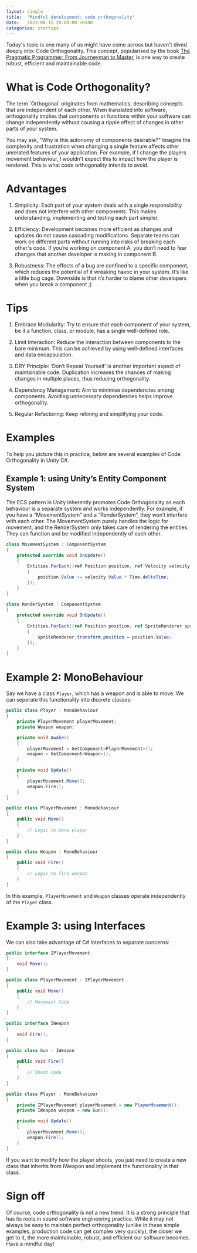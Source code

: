 ```yaml
---
layout: single
title:  "Mindful development: code orthogonality"
date:   2023-08-15 20:00:00 +0100
categories: startups 
---
```


Today's topic is one many of us might have come across but haven't dived deeply into: Code Orthogonality. This concept, popularised by the book [The Pragmatic Programmer: From Journeyman to Master](https://en.wikipedia.org/wiki/The_Pragmatic_Programmer), is one way to create robust, efficient and maintainable code.

# What is Code Orthogonality?

The term 'Orthogonal' originates from mathematics, describing concepts that are independent of each other. When translated into software, orthogonality implies that components or functions within your software can change independently without causing a ripple effect of changes in other parts of your system. 

You may ask, "Why is this autonomy of components desirable?" Imagine the complexity and frustration when changing a single feature affects other unrelated features of your application. For example, if I change the players movement behaviour, I wouldn’t expect this to impact how the player is rendered. This is what code orthogonality intends to avoid. 

# Advantages

1. Simplicity: Each part of your system deals with a single responsibility and does not interfere with other components. This makes understanding, implementing and testing each part simpler. 

2. Efficiency: Development becomes more efficient as changes and updates do not cause cascading modifications. Separate teams can work on different parts without running into risks of breaking each other's code. If you’re working on component A, you don’t need to fear changes that another developer is making in component B.

3. Robustness: The effects of a bug are confined to a specific component, which reduces the potential of it wreaking havoc in your system. It’s like a little bug cage. Downside is that it’s harder to blame other developers when you break a component ;) 

# Tips 

1. Embrace Modularity: Try to ensure that each component of your system, be it a function, class, or module, has a single well-defined role.

2. Limit Interaction: Reduce the interaction between components to the bare minimum. This can be achieved by using well-defined interfaces and data encapsulation.

3. DRY Principle: ‘Don’t Repeat Yourself’ is another important aspect of maintainable code. Duplication increases the chances of making changes in multiple places, thus reducing orthogonality.

1. Dependency Management: Aim to minimise dependencies among components. Avoiding unnecessary dependencies helps improve orthogonality.

1.  Regular Refactoring: Keep refining and simplifying your code. 

# Examples
To help you picture this in practice, below are several examples of Code Orthogonality in Unity C#.

## Example 1: using Unity’s Entity Component System

The ECS pattern in Unity inherently promotes Code Orthogonality as each behaviour is a separate system and works independently. For example, if you have a “MovementSystem” and a “RenderSystem”, they won’t interfere with each other. The MovementSystem purely handles the logic for movement, and the RenderSystem only takes care of rendering the entities. They can function and be modified independently of each other. 

```C#
class MovementSystem : ComponentSystem
{
    protected override void OnUpdate()
    {
        Entities.ForEach((ref Position position, ref Velocity velocity) =>
        {
            position.Value += velocity.Value * Time.deltaTime;
        });
    }
}

class RenderSystem : ComponentSystem
{
    protected override void OnUpdate()
    {
        Entities.ForEach((ref Position position, ref SpriteRenderer spriteRenderer) =>
        {
            spriteRenderer.transform.position = position.Value;
        });
    }
}
```

# Example 2: MonoBehaviour
Say we have a class `Player`, which has a weapon and is able to move. We can seperate this functionality into discrete classes:

```csharp
public class Player : MonoBehaviour
{
    private PlayerMovement playerMovement;
    private Weapon weapon;

    private void Awake()
    {
        playerMovement = GetComponent<PlayerMovement>();
        weapon = GetComponent<Weapon>();
    }

    private void Update()
    {
        playerMovement.Move();
        weapon.Fire();
    }
}

public class PlayerMovement : MonoBehaviour
{
    public void Move()
    {
        // Logic to move player
    }
}

public class Weapon : MonoBehaviour
{
    public void Fire()
    {
        // Logic to fire weapon
    }
}
```
In this example, `PlayerMovement` and `Weapon` classes operate independently of the `Player` class.

# Example 3: using Interfaces

We can also take advantage of C# Interfaces to separate concerns:

```csharp
public interface IPlayerMovement
{
    void Move();
}

public class PlayerMovement : IPlayerMovement
{
    public void Move()
    {
        // Movement Code
    }
}

public interface IWeapon
{
    void Fire();
}

public class Gun : IWeapon
{
    public void Fire()
    {
        // Shoot code
    }
}

public class Player : MonoBehaviour
{
    private IPlayerMovement playerMovement = new PlayerMovement();
    private IWeapon weapon = new Gun();

    private void Update()
    {
        playerMovement.Move();
        weapon.Fire();
    }
}
```
If you want to modify how the player shoots, you just need to create a new class that inherits from IWeapon and implement the functionality in that class.

# Sign off


Of course, code orthogonality is not a new trend. It is a strong principle that has its roots in sound software engineering practice. While it may not always be easy to maintain perfect orthogonality (unlike in these simple examples, production code can get complex very quickly), the closer we get to it, the more maintainable, robust, and efficient our software becomes. Have a mindful day!
